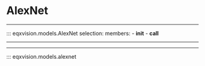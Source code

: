 # AlexNet

---

::: eqxvision.models.AlexNet
    selection:
        members:
            - __init__
            - __call__

---

---

::: eqxvision.models.alexnet
